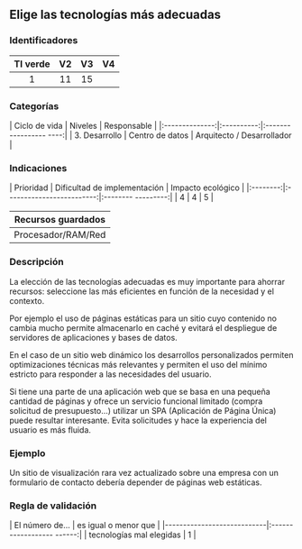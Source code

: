 ## Elige las tecnologías más adecuadas

 ### Identificadores

 | TI verde | V2 | V3 | V4 |
 |:-------:|:---:|:---:|:---:|
 | 1 | 11 | 15 | |

 ### Categorías

 | Ciclo de vida | Niveles | Responsable |
 |:--------------:|:----------:|:----------------- ----:|
 | 3. Desarrollo | Centro de datos | Arquitecto / Desarrollador |

 ### Indicaciones

 | Prioridad | Dificultad de implementación | Impacto ecológico |
 |:--------:|:-------------------------:|:-------- ---------:|
 | 4 | 4 | 5 |

 | Recursos guardados |
 |:-------------------------:|
 | Procesador/RAM/Red |

 ### Descripción

 La elección de las tecnologías adecuadas es muy importante para ahorrar recursos: seleccione las más eficientes en función de
 la necesidad y el contexto.

 Por ejemplo el uso de páginas estáticas para un sitio cuyo contenido no cambia mucho permite almacenarlo en caché y evitará
 el despliegue de servidores de aplicaciones y bases de datos.

 En el caso de un sitio web dinámico los desarrollos personalizados permiten optimizaciones técnicas más relevantes y permiten el uso del mínimo estricto para responder a las necesidades del usuario.

 Si tiene una parte de una aplicación web que se basa en una pequeña cantidad de páginas y ofrece un servicio funcional limitado
 (compra solicitud de presupuesto...) utilizar un SPA (Aplicación de Página Única) puede resultar interesante. Evita solicitudes y hace
 la experiencia del usuario es más fluida.

 ### Ejemplo

 Un sitio de visualización rara vez actualizado sobre una empresa con un formulario de contacto debería depender de páginas web estáticas.

 ### Regla de validación

 | El número de... | es igual o menor que |
 |----------------------------|:------------------ ------:|
 | tecnologías mal elegidas | 1 |
